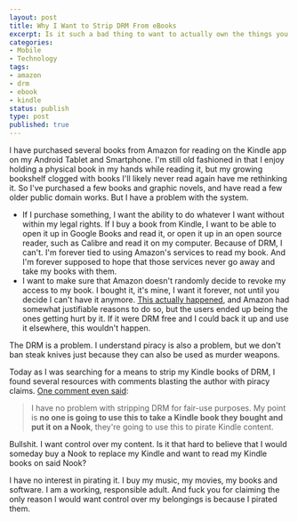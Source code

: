 ```yaml
---
layout: post
title: Why I Want to Strip DRM From eBooks
excerpt: Is it such a bad thing to want to actually own the things you buy?
categories:
- Mobile
- Technology
tags:
- amazon
- drm
- ebook
- kindle
status: publish
type: post
published: true
---
```


I have purchased several books from Amazon for reading on the Kindle app on my Android Tablet and Smartphone. I'm
still old fashioned in that I enjoy holding a physical book in my hands while reading it, but my growing bookshelf
clogged with books I'll likely never read again have me rethinking it. So I've purchased a few books and graphic
novels, and have read a few older public domain works. But I have a problem with the system.

 - If I purchase something, I want the ability to do whatever I want without within my legal rights. If I buy a book
 from Kindle, I want to be able to open it up in Google Books and read it, or open it up in an open source reader,
 such as Calibre and read it on my computer. Because of DRM, I can't. I'm forever tied to using Amazon's services to
 read my book. And I'm forever supposed to hope that those services never go away and take my books with them.
 - I want to make sure that Amazon doesn't randomly decide to revoke my access to my book. I bought it, it's mine, I
 want it forever, not until you decide I can't have it anymore.
 [This actually happened](http://www.nytimes.com/2009/07/18/technology/companies/18amazon.html), and Amazon had
 somewhat justifiable reasons to do so, but the users ended up being the ones getting hurt by it. If it were DRM free
 and I could back it up and use it elsewhere, this wouldn't happen.

The DRM is a problem. I understand piracy is also a problem, but we don't ban steak knives just because they can also
be used as murder weapons.

Today as I was searching for a means to strip my Kindle books of DRM, I found several resources with comments
blasting the author with piracy claims.
[One comment even said](http://lifehacker.com/5733075/how-to-remove-drm-from-your-kindle-ebooks?comment=35523306#comments):

> I have no problem with stripping DRM for fair-use purposes. My point is **no one is going to use this to take a
Kindle book they bought and put it on a Nook**, they're going to use this to pirate Kindle content.

Bullshit. I want control over my content. Is it that hard to believe that I would someday buy a Nook to replace my
Kindle and want to read my Kindle books on said Nook?

I have no interest in pirating it. I buy my music, my movies, my books and software. I am a working,
responsible adult. And fuck you for claiming the only reason I would want control over my belongings is because
I pirated them.

